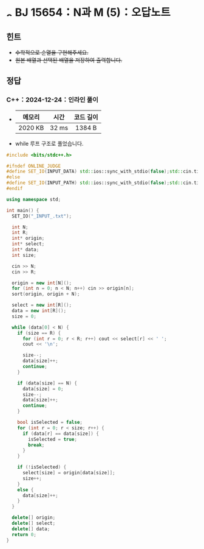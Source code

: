 # <img alt="s3" src="https://d2gd6pc034wcta.cloudfront.net/tier/8.svg" width="16" /> BJ 15654：N과 M (5)：오답노트

## 힌트

- ~~수학적으로 순열을 구현해주세요.~~
- ~~원본 배열과 선택된 배열을 저장하여 출력합니다.~~

## 정답

### C++：2024-12-24：인라인 풀이

- | 메모리  | 시간  | 코드 길이 |
  | :-----: | :---: | :-------: |
  | 2020 KB | 32 ms |  1384 B   |

- while 루프 구조로 풀었습니다.

```cpp
#include <bits/stdc++.h>

#ifndef ONLINE_JUDGE
#define SET_IO(INPUT_DATA) std::ios::sync_with_stdio(false);std::cin.tie(nullptr);std::cout.tie(nullptr);std::ifstream fs(INPUT_DATA);std::cin.rdbuf(fs.is_open()?((std::istream*)&fs)->rdbuf():((std::istream*)new std::stringstream(INPUT_DATA))->rdbuf())
#else
#define SET_IO(INPUT_PATH) std::ios::sync_with_stdio(false);std::cin.tie(nullptr);std::cout.tie(nullptr)
#endif

using namespace std;

int main() {
  SET_IO("_INPUT_.txt");

  int N;
  int R;
  int* origin;
  int* select;
  int* data;
  int size;

  cin >> N;
  cin >> R;

  origin = new int[N]();
  for (int n = 0; n < N; n++) cin >> origin[n];
  sort(origin, origin + N);

  select = new int[R]();
  data = new int[R]();
  size = 0;

  while (data[0] < N) {
    if (size == R) {
      for (int r = 0; r < R; r++) cout << select[r] << ' ';
      cout << '\n';

      size--;
      data[size]++;
      continue;
    }

    if (data[size] == N) {
      data[size] = 0;
      size--;
      data[size]++;
      continue;
    }

    bool isSelected = false;
    for (int r = 0; r < size; r++) {
      if (data[r] == data[size]) {
        isSelected = true;
        break;
      }
    }

    if (!isSelected) {
      select[size] = origin[data[size]];
      size++;
    }
    else {
      data[size]++;
    }
  }

  delete[] origin;
  delete[] select;
  delete[] data;
  return 0;
}
```
